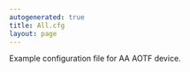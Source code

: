 ```yaml
---
autogenerated: true
title: All.cfg
layout: page
---
```


Example configuration file for AA AOTF device.

